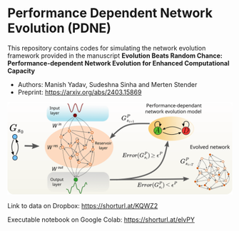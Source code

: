 # Performance Dependent Network Evolution (PDNE)

This repository contains codes for simulating the network evolution framework provided in the manuscript 
**Evolution Beats Random Chance: Performance-dependent Network Evolution for Enhanced Computational Capacity**
- Authors: Manish Yadav, Sudeshna Sinha and Merten Stender
- Preprint: https://arxiv.org/abs/2403.15869

<p align="center">
<img src="https://github.com/maneesh51/PDNE/blob/main/Fig1.png">
</p>


Link to data on Dropbox: https://shorturl.at/KQWZ2

Executable notebook on Google Colab: https://shorturl.at/elvPY
